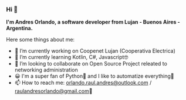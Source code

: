 ### Hi 👋

**I'm Andres Orlando, a software developer from Lujan - Buenos Aires - Argentina.**

Here some things about me:

- 🔭 I’m currently working on Coopenet Lujan (Cooperativa Electrica)
- 🌱 I’m currently learning Kotlin, C#, Javascript🤓
- 👯 I’m looking to collaborate on Open Source Project releated to networking administration
- 😀 I'm a super fan of Python🐍 and I like to automatize everything🤖
- 📫 How to reach me: orlando.raul.andres@outlook.com / raulandresorlando@gmail.com📧
